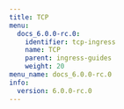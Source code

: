 ```yaml
---
title: TCP
menu:
  docs_6.0.0-rc.0:
    identifier: tcp-ingress
    name: TCP
    parent: ingress-guides
    weight: 20
menu_name: docs_6.0.0-rc.0
info:
  version: 6.0.0-rc.0
---
```


